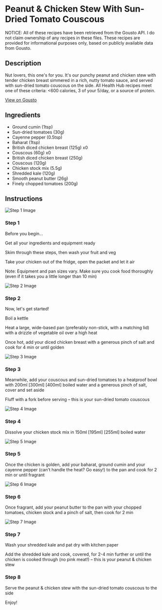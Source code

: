 # Peanut & Chicken Stew With Sun-Dried Tomato Couscous

NOTICE: All of these recipes have been retrieved from the Gousto API. I do not claim ownership of any recipes in these files. These recipes are provided for informational purposes only, based on publicly available data from Gousto.

## Description

Nut lovers, this one's for you. It's our punchy peanut and chicken stew with tender chicken breast simmered in a rich, nutty tomato sauce, and served with sun-dried tomato couscous on the side. All Health Hub recipes meet one of these criteria: <600 calories, 3 of your 5/day, or a source of protein.


[View on Gousto](https://www.gousto.co.uk/recipes/cookbook/10-min-peanut-chicken-stew-with-couscous)

## Ingredients

- Ground cumin (1tsp)
- Sun-dried tomatoes (30g)
- Cayenne pepper (0.5tsp)
- Baharat (1tsp)
- British diced chicken breast (125g) x0
- Couscous (60g) x0
- British diced chicken breast (250g)
- Couscous (120g)
- Chicken stock mix (5.5g)
- Shredded kale (120g)
- Smooth peanut butter (26g)
- Finely chopped tomatoes (200g)

## Instructions

![Step 1 Image](https://production-media.gousto.co.uk/cms/recipe-step-image/Step-1-1-1623400768123-x200.jpg)

### Step 1

Before you begin...

Get all your ingredients and equipment ready

Skim through these steps, then wash your fruit and veg

Take your chicken out of the fridge, open the packet and let it air

Note: Equipment and pan sizes vary. Make sure you cook food thoroughly (even if it takes you a little longer than 10 min)

![Step 2 Image](https://production-media.gousto.co.uk/cms/recipe-step-image/2044.-step-2-x200.jpg)

### Step 2

Now, let's get started!

Boil a kettle

Heat a large, wide-based pan (preferably non-stick, with a matching lid) with a drizzle of vegetable oil over a high heat

Once hot, add your diced chicken breast with a generous pinch of salt and cook for 4 min or until golden

![Step 3 Image](https://production-media.gousto.co.uk/cms/recipe-step-image/2044.-step-3-x200.jpg)

### Step 3

Meanwhile, add your couscous and sun-dried tomatoes to a heatproof bowl with 200ml <span class="text-purple">[300ml]</span><span class="text-danger"> [400ml]</span> boiled water and a generous pinch of salt, cover and set aside

Fluff with a fork before serving – this is your sun-dried tomato couscous

![Step 4 Image](https://production-media.gousto.co.uk/cms/recipe-step-image/2044.-step-4-x200.jpg)

### Step 4

Dissolve your chicken stock mix in 150ml <span class="text-purple">[195ml] </span><span class="text-danger">[255ml]</span> boiled water

![Step 5 Image](https://production-media.gousto.co.uk/cms/recipe-step-image/2044.-step-5-x200.jpg)

### Step 5

Once the chicken is golden, add your baharat, ground cumin and your cayenne pepper (can't handle the heat? Go easy!) to the pan and cook for 2 min or until fragrant

![Step 6 Image](https://production-media.gousto.co.uk/cms/recipe-step-image/2044.-step-6-x200.jpg)

### Step 6

Once fragrant, add your peanut butter to the pan with your chopped tomatoes, chicken stock and a pinch of salt, then cook for 2 min

![Step 7 Image](https://production-media.gousto.co.uk/cms/recipe-step-image/2044.-step-7-x200.jpg)

### Step 7

Wash your shredded kale and pat dry with kitchen paper

Add the shredded kale and cook, covered, for 2-4 min further or until the chicken is cooked through (no pink meat!) – this is your peanut & chicken stew

### Step 8

Serve the peanut & chicken stew with the sun-dried tomato couscous to the side

Enjoy!

